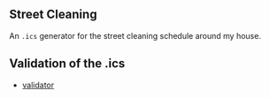 Street Cleaning
----

An `.ics` generator for the street cleaning schedule around my house.

## Validation of the .ics

- [validator](https://icalendar.org/validator.html?url=https://docwhat.org/files/street_cleaning/calendar.ics)

